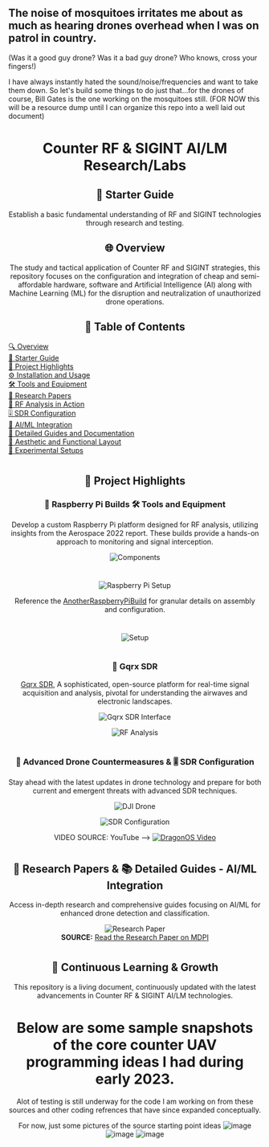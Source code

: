 ## The noise of mosquitoes irritates me about as much as hearing drones overhead when I was on patrol in country. 
(Was it a good guy drone? Was it a bad guy drone? Who knows, cross your fingers!)

I have always instantly hated the sound/noise/frequencies and want to take them down. 
So let's build some things to do just that...for the drones of course, Bill Gates is the one working on the mosquitoes still.
(FOR NOW this will be a resource dump until I can organize this repo into a well laid out document)

<div align="center">

##
  
# Counter RF & SIGINT AI/LM Research/Labs

## 🔰 Starter Guide
Establish a basic fundamental understanding of RF and SIGINT technologies through research and testing. 

## 🌐 Overview
The study and tactical application of Counter RF and SIGINT strategies, this repository focuses on the configuration and integration of cheap and semi-affordable hardware, software and Artificial Intelligence (AI) along with Machine Learning (ML) for the disruption and neutralization of unauthorized drone operations.

## 📑 Table of Contents
<ul style="list-style-type: none; padding: 0; text-align: left;">
  <li><a href="#-overview">🔍 Overview</a></li>
  <li><a href="#-starter-guide">🔰 Starter Guide</a></li>
  <li><a href="#-project-highlights">🚀 Project Highlights</a></li>
  <li><a href="#-installation-and-usage">⚙️ Installation and Usage</a></li>
  <li><a href="#-tools-and-equipment">🛠️ Tools and Equipment</a></li>
  <li><a href="#-research-papers">📄 Research Papers</a></li>
  <li><a href="#-rf-analysis-in-action">🔬 RF Analysis in Action</a></li>
  <li><a href="#-sdr-configuration">🎚️ SDR Configuration</a></li>
  <li><a href="#-aiml-integration">🤖 AI/ML Integration</a></li>
  <li><a href="#-detailed-guides-and-documentation">📘 Detailed Guides and Documentation</a></li>
  <li><a href="#-aesthetic-and-functional-layout">🎨 Aesthetic and Functional Layout</a></li>
  <li><a href="#-experimental-setups">🧪 Experimental Setups</a></li>
</ul>
  
</div>

<div align="center">

#

## 🚀 Project Highlights

### 🥧 Raspberry Pi Builds 🛠️ Tools and Equipment
Develop a custom Raspberry Pi platform designed for RF analysis, utilizing insights from the Aerospace 2022 report. These builds provide a hands-on approach to monitoring and signal interception.

![Components](https://github.com/TreadSoftly/Projects/assets/121847455/4895358d-550e-4eb1-a232-7e61b0e0ec73)
#
![Raspberry Pi Setup](https://github.com/TreadSoftly/Projects/assets/121847455/bbcc2a1e-83e6-48f4-832a-141d2d3810bc)

Reference the [AnotherRaspberryPiBuild](https://github.com/TreadSoftly/Projects/blob/main/AnotherRaspberryPiBuild.md) for granular details on assembly and configuration.
#
![Setup](https://github.com/TreadSoftly/Projects/assets/121847455/c8747ec0-4e4a-4781-9b97-e4b19b4adb8b)

</div>

<div align="center">

#
  
### 📡 Gqrx SDR
[Gqrx SDR](https://www.gqrx.dk/), A sophisticated, open-source platform for real-time signal acquisition and analysis, pivotal for understanding the airwaves and electronic landscapes.

![Gqrx SDR Interface](https://github.com/TreadSoftly/Projects/assets/121847455/310d9fce-338e-4a51-8cff-4ec1639feb89)

![RF Analysis](https://github.com/TreadSoftly/Projects/assets/121847455/66947de1-0139-4071-894a-103e4e5d721f)

</div>

<div align="center">

#

### 🚁 Advanced Drone Countermeasures & 🎚️ SDR Configuration
Stay ahead with the latest updates in drone technology and prepare for both current and emergent threats with advanced SDR techniques.

![DJI Drone](https://github.com/TreadSoftly/Projects/assets/121847455/1e34ec02-524c-4d0a-9bef-6c37a26303a6)

![SDR Configuration](https://github.com/TreadSoftly/Projects/assets/121847455/cb5a9443-e099-43ba-83f7-20c9416edce8)

VIDEO SOURCE: YouTube -->
[![DragonOS Video](https://img.youtube.com/vi/fT4xAdfLYcY/0.jpg)](https://www.youtube.com/watch?v=fT4xAdfLYcY "DragonOS Focal - YouTube")

</div>

<div align="center">

#
  
## 🧠 Research Papers & 📚 Detailed Guides - AI/ML Integration 
Access in-depth research and comprehensive guides focusing on AI/ML for enhanced drone detection and classification.

![Research Paper](https://github.com/TreadSoftly/Projects/assets/121847455/13a4d9ef-e76c-48e9-8ac4-17520701102f)  
**SOURCE:** [Read the Research Paper on MDPI](https://www.mdpi.com/2226-4310/9/12/738)

</div>

<div align="center">

#
  
## 🚀 Continuous Learning & Growth 
This repository is a living document, continuously updated with the latest advancements in Counter RF & SIGINT AI/LM technologies.

# Below are some sample snapshots of the core counter UAV programming ideas I had during early 2023. 
Alot of testing is still underway for the code I am working on from these sources and other coding refrences that have since expanded conceptually. 

For now, just some pictures of the source starting point ideas
![image](https://github.com/TreadSoftly/Projects/assets/121847455/00fc0626-7c49-4bec-b627-ceaa003c017c)
![image](https://github.com/TreadSoftly/Projects/assets/121847455/9467d8bb-8d8c-4f8d-8c19-74ff5900aaae)
![image](https://github.com/TreadSoftly/Projects/assets/121847455/0c30c924-9fb0-4ce9-aa8b-1f7ba4423381)

</div>
